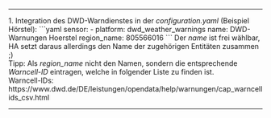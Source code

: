 



<hr>
1. Integration des DWD-Warndienstes in der <i>configuration.yaml</i> (Beispiel Hörstel):
```yaml
sensor:
  - platform: dwd_weather_warnings
    name: DWD-Warnungen Hoerstel
    region_name: 805566016
```
Der <i>name</i> ist frei wählbar, HA setzt daraus allerdings den Name der zugehörigen Entitäten zusammen ;)<br/>
Tipp: Als <i>region_name</i> nicht den Namen, sondern die entsprechende <i>Warncell-ID</i> eintragen, welche in folgender Liste zu finden ist.<br/>
Warncell-IDs: https://www.dwd.de/DE/leistungen/opendata/help/warnungen/cap_warncellids_csv.html
<hr>
